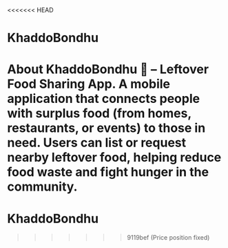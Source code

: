 <<<<<<< HEAD
# KhaddoBondhu

About
KhaddoBondhu 🍱 – Leftover Food Sharing App. A mobile application that connects people with surplus food (from homes, restaurants, or events) to those in need. Users can list or request nearby leftover food, helping reduce food waste and fight hunger in the community.
=======
# KhaddoBondhu
>>>>>>> 9119bef (Price position fixed)
